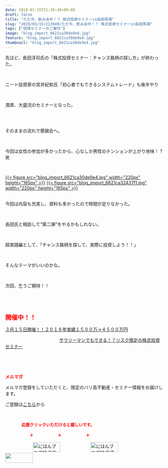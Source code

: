 ```yaml
---
date: 2019-03-15T21:39:49+09:00
draft: false
title: "ただ今、飲み会中！？ 株式投資セミナーin高田馬場"
slug: "2019/03/15/213949/ただ今、飲み会中！？ 株式投資セミナーin高田馬場"
tags: ["投資セミナーのご案内"]
image: "blog_import_6621ca30de9e4.jpg"
feature: "blog_import_6621ca30de9e4.jpg"
thumbnail: "blog_import_6621ca30de9e4.jpg"
---
```

<p>先ほど、長田淳司氏の「株式投資セミナー：チャンス銘柄の探し方」が終わった。</p><p> </p><p>ニート投資家の宮井紀和氏「初心者でもできるシステムトレード」も後半やり</p><p> </p><p>満席、大盛況のセミナーとなった。</p><p> </p><p><br/>そのままの流れで懇親会へ。</p><p> </p><p>今回は女性の参加が多かったから、心なしか男性のテンションが上がり地味！？笑</p><p> </p><p><a href="blog_import_6621ca30de9e4.jpg">{{< figure src="blog_import_6621ca30de9e4.jpg" width="220px" height="165px" >}}</a> <a href="blog_import_6621ca32437f1.jpg">{{< figure src="blog_import_6621ca32437f1.jpg" width="220px" height="165px" >}}</a></p><p><br/>今回は内容も充実し、資料も多かったので時間が足りなかった。</p><p> </p><p>長田氏と相談して“第二弾”をやるかもしれない。</p><p> </p><p>超実践編として、「チャンス銘柄を探して、実際に投資しよう！！」</p><p> </p><p>そんなテーマがいいのかな。</p><p> </p><p>次回、乞うご期待！！</p><p> </p><p> </p><p><span style="font-size: 1.4em;"><span style="font-weight: bold;"><span style="color: rgb(255, 0, 0);">開催中！！</span></span></span></p><p><a href="entry-12439962299.html" target="_blank">３月１５日開催！！</a><a href="entry-12439962299.html" target="_blank">２０１８年実績１５００万→４５００万円</a>           </p><p>　　　　　　　　　　　　 <a href="entry-12439962299.html" target="_blank">サラリーマンでもできる！？リスク限定の株式投資セミナー</a></p><p> </p><p> </p><p><span style="font-weight: bold;"><span style="color: rgb(255, 0, 0);">メルマガ</span></span></p><p>メルマガ登録をしていただくと、限定のバリ島不動産・セミナー情報をお届けします。</p><p>ご登録は<a href="f9eeVI" target="_blank">こちら</a>から</p><p style="text-align: center;"> </p><p><font color="#ff0000" size="2"><strong>　　　　応援クリックいただけると嬉しいです。</strong></font></p><p><font color="#ff0000" size="2"><strong>　　　　　　↓　　　　　　↓　　　　　　↓</strong></font></p><p><a href="ranking.html?p_cid=01260127" id="&amp;blogmura_banner"><img alt="にほんブログ村 海外生活ブログ バリ島情報へ" border="0" height="31" src="data:image/svg+xml;charset=utf-8,%3Csvg%20xmlns%3D%22http%3A%2F%2Fwww.w3.org%2F2000%2Fsvg%22%20title%3D%22Placeholder%20for%20Images%22%20role%3D%22presentation%22%20viewBox%3D%220%200%2088%2031%22%20%2F%3E" width="88" data-src="//overseas.blogmura.com/bali/img/bali88_31.gif" style="aspect-ratio: auto 88 / 31;"/><noscript><img alt="にほんブログ村 海外生活ブログ バリ島情報へ" border="0" height="31" src="//overseas.blogmura.com/bali/img/bali88_31.gif" width="88"></noscript></a>  <a href="ranking.html?p_cid=01260127" id="&amp;blogmura_banner"><img alt="にほんブログ村 投資ブログ 不動産投資へ" border="0" height="31" src="data:image/svg+xml;charset=utf-8,%3Csvg%20xmlns%3D%22http%3A%2F%2Fwww.w3.org%2F2000%2Fsvg%22%20title%3D%22Placeholder%20for%20Images%22%20role%3D%22presentation%22%20viewBox%3D%220%200%2088%2031%22%20%2F%3E" width="88" data-src="//investment.blogmura.com/hudousantoushi/img/hudousantoushi88_31.gif" style="aspect-ratio: auto 88 / 31;"/><noscript><img alt="にほんブログ村 投資ブログ 不動産投資へ" border="0" height="31" src="//investment.blogmura.com/hudousantoushi/img/hudousantoushi88_31.gif" width="88"></noscript></a> <a href="link.php?1804582" title="人気ブログランキングへ"><img border="0" height="31" src="data:image/svg+xml;charset=utf-8,%3Csvg%20xmlns%3D%22http%3A%2F%2Fwww.w3.org%2F2000%2Fsvg%22%20title%3D%22Placeholder%20for%20Images%22%20role%3D%22presentation%22%20viewBox%3D%220%200%2088%2031%22%20%2F%3E" width="88" data-src="https://blog.with2.net/img/banner/banner_22.gif" style="aspect-ratio: auto 88 / 31;"/><noscript><img border="0" height="31" src="https://blog.with2.net/img/banner/banner_22.gif" width="88"></noscript></a></p><p> </p>

